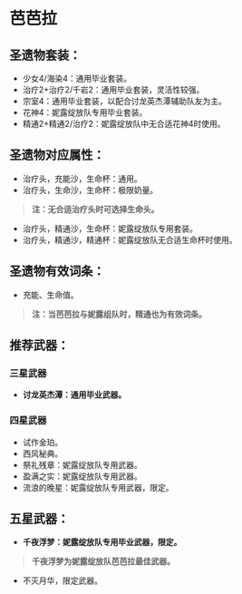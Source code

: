 # 芭芭拉

## 圣遗物套装：
- 少女4/海染4：通用毕业套装。
- 治疗2+治疗2/千岩2：通用毕业套装，灵活性较强。
- 宗室4：通用毕业套装，以配合讨龙英杰潭辅助队友为主。
- 花神4：妮露绽放队专用毕业套装。
- 精通2+精通2/治疗2：妮露绽放队中无合适花神4时使用。

## 圣遗物对应属性：
- 治疗头，充能沙，生命杯：通用。
- 治疗头，生命沙，生命杯：极限奶量。
>**注：无合适治疗头时可选择生命头。**

- 治疗头，精通沙，生命杯：妮露绽放队专用套装。
- 治疗头，精通沙，精通杯：妮露绽放队无合适生命杯时使用。

## 圣遗物有效词条：
- 充能、生命值。
>**注：当芭芭拉与妮露组队时，精通也为有效词条。**


## 推荐武器：
### 三星武器
- **讨龙英杰潭：通用毕业武器。**

### 四星武器
- 试作金珀。
- 西风秘典。
- 祭礼残章：妮露绽放队专用武器。
- 盈满之实：妮露绽放队专用武器。
- 流浪的晚星：妮露绽放队专用武器，限定。

## 五星武器：
- **千夜浮梦：妮露绽放队专用毕业武器，限定。**

>**千夜浮梦为妮露绽放队芭芭拉最佳武器。**

- 不灭月华，限定武器。

